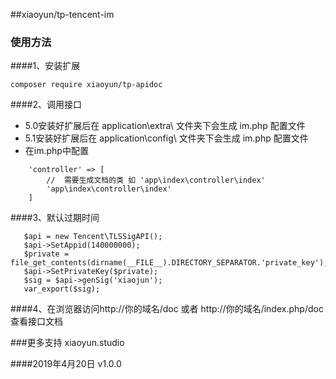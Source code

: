 ##xiaoyun/tp-tencent-im

### 使用方法
####1、安装扩展
```
composer require xiaoyun/tp-apidoc
```

####2、调用接口
- 5.0安装好扩展后在 application\extra\ 文件夹下会生成 im.php 配置文件
- 5.1安装好扩展后在 application\config\ 文件夹下会生成 im.php 配置文件
- 在im.php中配置
```
    'controller' => [
        //  需要生成文档的类 如 'app\index\controller\index'
        'app\index\controller\index'
    ]
```
####3、默认过期时间
```
   $api = new Tencent\TLSSigAPI();
   $api->SetAppid(140000000);
   $private = file_get_contents(dirname(__FILE__).DIRECTORY_SEPARATOR.'private_key');
   $api->SetPrivateKey($private);
   $sig = $api->genSig('xiaojun');
   var_export($sig);
```
####4、在浏览器访问http://你的域名/doc 或者 http://你的域名/index.php/doc 查看接口文档

###更多支持 xiaoyun.studio

####2019年4月20日 v1.0.0